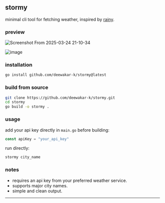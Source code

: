## stormy

minimal cli tool for fetching weather, inspired by [rainy](https://github.com/liveslol/rainy).

### preview
![Screenshot From 2025-03-24 21-10-34](https://github.com/user-attachments/assets/4d6b8a2e-78a6-49d1-a0c8-4dae9af91bbc)

![image](https://github.com/user-attachments/assets/762358a6-46f4-44c3-84cb-c906f1048110)


### installation

```bash
go install github.com/deewakar-k/stormy@latest
```

### build from source

```bash
git clone https://github.com/deewakar-k/stormy.git
cd stormy
go build -o stormy .
```

### usage

add your api key directly in `main.go` before building:

```go
const apiKey = "your_api_key"
```

run directly:

```bash
stormy city_name
```

### notes
- requires an api key from your preferred weather service.
- supports major city names.
- simple and clean output.

---

